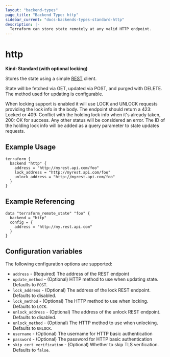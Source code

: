 ```yaml
---
layout: "backend-types"
page_title: "Backend Type: http"
sidebar_current: "docs-backends-types-standard-http"
description: |-
  Terraform can store state remotely at any valid HTTP endpoint.
---
```


# http

**Kind: Standard (with optional locking)**

Stores the state using a simple [REST](https://en.wikipedia.org/wiki/Representational_state_transfer) client.

State will be fetched via GET, updated via POST, and purged with DELETE. The method used for updating is configurable.

When locking support is enabled it will use LOCK and UNLOCK requests providing the lock info in the body. The endpoint should
return a 423: Locked or 409: Conflict with the holding lock info when it's already taken, 200: OK for success. Any other status
will be considered an error. The ID of the holding lock info will be added as a query parameter to state updates requests.

## Example Usage

```hcl
terraform {
  backend "http" {
    address = "http://myrest.api.com/foo"
    lock_address = "http://myrest.api.com/foo"
    unlock_address = "http://myrest.api.com/foo"
  }
}
```

## Example Referencing

```hcl
data "terraform_remote_state" "foo" {
  backend = "http"
  config = {
    address = "http://my.rest.api.com"
  }
}
```

## Configuration variables

The following configuration options are supported:

 * `address` - (Required) The address of the REST endpoint
 * `update_method` - (Optional) HTTP method to use when updating state.
   Defaults to `POST`.
 * `lock_address` - (Optional) The address of the lock REST endpoint.
   Defaults to disabled.
 * `lock_method` - (Optional) The HTTP method to use when locking.
   Defaults to `LOCK`.
 * `unlock_address` - (Optional) The address of the unlock REST endpoint.
   Defaults to disabled.
 * `unlock_method` - (Optional) The HTTP method to use when unlocking.
   Defaults to `UNLOCK`.
 * `username` - (Optional) The username for HTTP basic authentication
 * `password` - (Optional) The password for HTTP basic authentication
 * `skip_cert_verification` - (Optional) Whether to skip TLS verification.
   Defaults to `false`.
